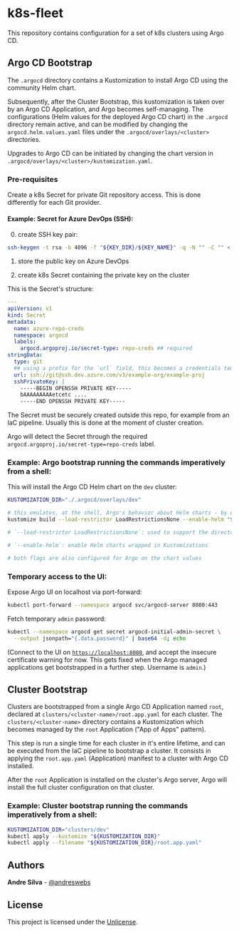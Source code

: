 # k8s-fleet

This repository contains configuration for a set of k8s clusters using Argo CD.

## Argo CD Bootstrap

The `.argocd` directory contains a Kustomization to install Argo CD using the
community Helm chart.

Subsequently, after the Cluster Bootstrap, this kustomization is taken over by
an Argo CD Application, and Argo becomes self-managing. The configurations (Helm
values for the deployed Argo CD chart) in the `.argocd` directory remain active,
and can be modified by changing the `argocd.helm.values.yaml` files under the
`.argocd/overlays/<cluster>` directories.

Upgrades to Argo CD can be initiated by changing the chart version in
`.argocd/overlays/<cluster>/kustomization.yaml`.

### Pre-requisites

Create a k8s Secret for private Git repository access. This is done differently
for each Git provider.

#### Example: Secret for Azure DevOps (SSH):

0. create SSH key pair:

```sh
ssh-keygen -t rsa -b 4096 -f "${KEY_DIR}/${KEY_NAME}" -q -N "" -C "" < /dev/null
```

1. store the public key on Azure DevOps

2. create k8s Secret containing the private key on the cluster

This is the Secret's structure:

```yaml
---
apiVersion: v1
kind: Secret
metadata:
  name: azure-repo-creds
  namespace: argocd
  labels:
    argocd.argoproj.io/secret-type: repo-creds ## required
stringData:
  type: git
  ## using a prefix for the `url` field, this becomes a credentials template for Argo
  url: ssh://git@ssh.dev.azure.com/v3/example-org/example-proj
  sshPrivateKey: |
    -----BEGIN OPENSSH PRIVATE KEY-----
    bAAAAAAAAAetcetc ....
    -----END OPENSSH PRIVATE KEY-----
```

The Secret must be securely created outside this repo, for example from an IaC
pipeline. Usually this is done at the moment of cluster creation.

Argo will detect the Secret through the required
`argocd.argoproj.io/secret-type=repo-creds` label.

### Example: Argo bootstrap running the commands imperatively from a shell:

This will install the Argo CD Helm chart on the `dev` cluster:

```sh
KUSTOMIZATION_DIR="./.argocd/overlays/dev"

# this emulates, at the shell, Argo's behavior about Helm charts - by default it inflates Helm charts before applying them
kustomize build --load-restrictor LoadRestrictionsNone --enable-helm "${KUSTOMIZATION_DIR}" | kubectl apply --filename -

# `--load-restrictor LoadRestrictionsNone`: used to support the directory structure of this repo, based on Helm charts wrapped in Kustomizations

# `--enable-helm`: enable Helm charts wrapped in Kustomizations

# both flags are also configured for Argo on the chart values
```

### Temporary access to the UI:

Expose Argo UI on localhost via port-forward:

```sh
kubectl port-forward --namespace argocd svc/argocd-server 8080:443
```

Fetch temporary `admin` password:

```sh
kubectl --namespace argocd get secret argocd-initial-admin-secret \
  --output jsonpath="{.data.password}" | base64 -d; echo
```

(Connect to the UI on [`https://localhost:8080`](https://localhost:8080), and
accept the insecure certificate warning for now. This gets fixed when the Argo
managed applications get bootstrapped in a further step. Username is `admin`.)

## Cluster Bootstrap

Clusters are bootstrapped from a single Argo CD Application named `root`,
declared at `clusters/<cluster-name>/root.app.yaml` for each cluster. The
`clusters/<cluster-name>` directory contains a Kustomization which becomes
managed by the `root` Application ("App of Apps" pattern).

This step is run a single time for each cluster in it's entire lifetime, and can
be executed from the IaC pipeline to bootstrap a cluster. It consists in
applying the `root.app.yaml` (Application) manifest to a cluster with Argo CD
installed.

After the `root` Application is installed on the cluster's Argo server, Argo
will install the full cluster configuration on that cluster.

### Example: Cluster bootstrap running the commands imperatively from a shell:

```sh
KUSTOMIZATION_DIR="clusters/dev"
kubectl apply --kustomize "${KUSTOMIZATION_DIR}"
kubectl apply --filename "${KUSTOMIZATION_DIR}/root.app.yaml"
```

## Authors

**Andre Silva** - [@andreswebs](https://github.com/andreswebs)

## License

This project is licensed under the [Unlicense](UNLICENSE.md).
